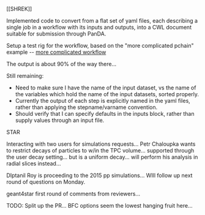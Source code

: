 [[SHREK]]

Implemented code to convert from a flat set of yaml files, each describing a single job in a workflow with its inputs and outputs, into a CWL document suitable for submission through PanDA.

Setup a test rig for the workflow, based on the "more complicated pchain" example --  [more complicated workflow](https://panda-wms.readthedocs.io/en/latest/client/pchain.html#more-complicated-chain) 

The output is about 90% of the way there...

Still remaining:  
- Need to make sure I have the name of the input dataset, vs the name of the variables which hold the name of the input datasets, sorted properly.
- Currently the output of each step is explicitly named in the yaml files, rather than applying the stepname/varname convention.
- Should verify that I can specify defaults in the inputs block, rather than supply values through an input file.

STAR

Interacting with two users for simulations requests... Petr Chaloupka wants to restrict decays of particles to w/in the TPC volume... supported through the user decay setting... but is a uniform decay...  will perform his analysis in radial slices instead...

DIptanil Roy is proceeding to the 2015 pp simulations... WIll follow up next round of questions on Monday.

geant4star first round of comments from reviewers... 

TODO:  Split up the PR... BFC options seem the lowest hanging fruit here...